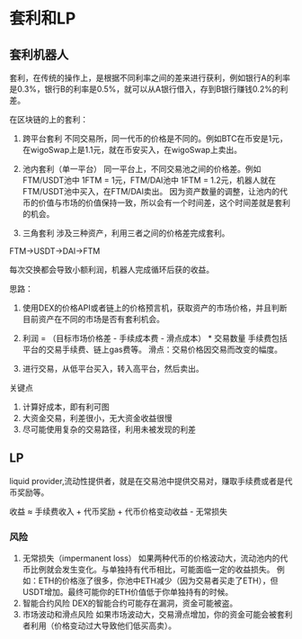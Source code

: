 # 套利和LP


## 套利机器人
套利，在传统的操作上，是根据不同利率之间的差来进行获利，例如银行A的利率是0.3%，银行B的利率是0.5%，就可以从A银行借入，存到B银行赚钱0.2%的利差。

在区块链的上的套利：
1. 跨平台套利
不同交易所，同一代币的价格是不同的。例如BTC在币安是1元，在wigoSwap上是1.1元，就在币安买入，在wigoSwap上卖出。


2. 池内套利（单一平台）
同一平台上，不同交易池之间的价格差。例如FTM/USDT池中 1FTM = 1元，FTM/DAI池中 1FTM = 1.2元，机器人就在FTM/USDT池中买入，在FTM/DAI卖出。
因为资产数量的调整，让池内的代币的价值与市场的价值保持一致，所以会有一个时间差，这个时间差就是套利的机会。


3. 三角套利
涉及三种资产，利用三者之间的价格差完成套利。

FTM->USDT->DAI->FTM

每次交换都会导致小额利润，机器人完成循环后获的收益。


思路：
1. 使用DEX的价格API或者链上的价格预言机，获取资产的市场价格，并且判断目前资产在不同的市场是否有套利机会。
2. 利润 = （目标市场价格差 - 手续成本费 - 滑点成本） *  交易数量
手续费包括平台的交易手续费、链上gas费等。
滑点：交易价格因交易而改变的幅度。

3. 进行交易，从低平台买入，转入高平台，然后卖出。


关键点
1. 计算好成本，即有利可图
2. 大资金交易，利差很小，无大资金收益很慢
3. 尽可能使用复杂的交易路径，利用未被发现的利差



## LP
liquid provider,流动性提供者，就是在交易池中提供交易对，赚取手续费或者是代币奖励等。

收益 ≈ 手续费收入 + 代币奖励 + 代币价格变动收益 - 无常损失

### 风险
1. 无常损失（impermanent loss）
如果两种代币的价格波动大，流动池内的代币比例就会发生变化。与单独持有代币相比，可能面临一定的收益损失。
例如：ETH的价格涨了很多，你池中ETH减少（因为交易者买走了ETH），但USDT增加。最终可能你的ETH价值低于你单独持有的时候。
2. 智能合约风险
DEX的智能合约可能存在漏洞，资金可能被盗。
3. 市场波动和滑点风险
如果市场波动大，交易滑点增加，你的资金可能会被套利者利用（价格变动过大导致他们低买高卖）。







